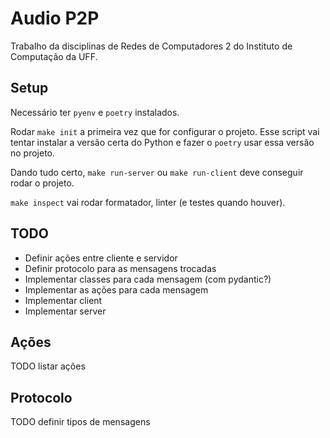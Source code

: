 # Audio P2P

Trabalho da disciplinas de Redes de Computadores 2 do Instituto de Computação da UFF.

## Setup

Necessário ter `pyenv` e `poetry` instalados.

Rodar `make init` a primeira vez que for configurar o projeto. Esse script vai tentar instalar a versão certa do Python e fazer o `poetry` usar essa versão no projeto.

Dando tudo certo, `make run-server` ou `make run-client` deve conseguir rodar o projeto.

`make inspect` vai rodar formatador, linter (e testes quando houver).

## TODO

- Definir ações entre cliente e servidor
- Definir protocolo para as mensagens trocadas
- Implementar classes para cada mensagem (com pydantic?)
- Implementar as ações para cada mensagem
- Implementar client
- Implementar server

## Ações

TODO listar ações

## Protocolo

TODO definir tipos de mensagens
